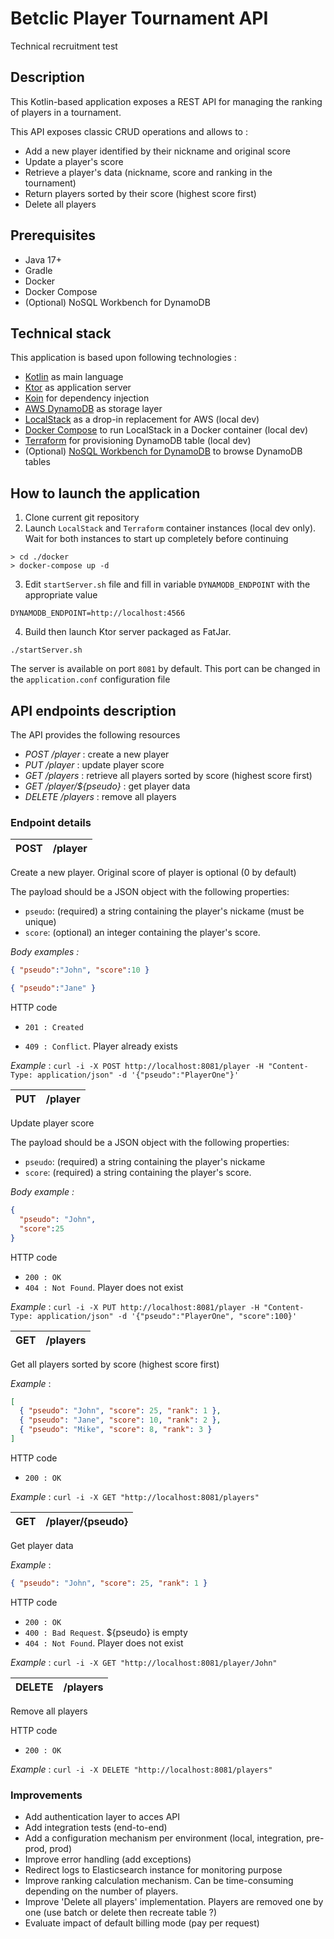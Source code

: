 # Betclic Player Tournament API

Technical recruitment test

## Description
This Kotlin-based application exposes a REST API for managing the ranking of players in a tournament.

This API exposes classic CRUD operations and allows to :

- Add a new player identified by their nickname and original score
- Update a player's score
- Retrieve a player's data (nickname, score and ranking in the tournament)
- Return players sorted by their score (highest score first)
- Delete all players

## Prerequisites
- Java 17+
- Gradle
- Docker
- Docker Compose
- (Optional) NoSQL Workbench for DynamoDB

## Technical stack
This application is based upon following technologies :

- [Kotlin](https://kotlinlang.org/) as main language
- [Ktor](https://ktor.io/) as application server
- [Koin](https://insert-koin.io/) for dependency injection
- [AWS DynamoDB](https://aws.amazon.com/dynamodb/) as storage layer
- [LocalStack](https://www.localstack.cloud/) as a drop-in replacement for AWS (local dev)
- [Docker Compose](https://docs.docker.com/compose/) to run LocalStack in a Docker container (local dev)
- [Terraform](https://www.terraform.io/) for provisioning DynamoDB table (local dev)
- (Optional) [NoSQL Workbench for DynamoDB](https://docs.aws.amazon.com/amazondynamodb/latest/developerguide/workbench.html) to browse DynamoDB tables


## How to launch the application
1. Clone current git repository
2. Launch `LocalStack` and `Terraform` container instances (local dev only). Wait for both instances to start up completely before continuing
```
> cd ./docker
> docker-compose up -d
```
3. Edit `startServer.sh` file and fill in variable `DYNAMODB_ENDPOINT` with the appropriate value
```
DYNAMODB_ENDPOINT=http://localhost:4566
```
4. Build then launch Ktor server packaged as FatJar.
```
./startServer.sh
```

The server is available on port `8081` by default.
This port can be changed in the `application.conf` configuration file


## API endpoints description
The API provides the following resources

* *POST /player* : create a new player
* *PUT /player* : update player score
* *GET /players* : retrieve all players sorted by score (highest score first)
* *GET /player/${pseudo}* : get player data
* *DELETE /players* : remove all players

### Endpoint details

| POST | /player |    
|------|---------|

Create a new player. Original score of player is optional (0 by default)

The payload should be a JSON object with the following properties:
* `pseudo`: (required) a string containing the player's nickame (must be unique)
* `score`: (optional) an integer containing the player's score.

*Body examples :*
```json
{ "pseudo":"John", "score":10 }
```
```json
{ "pseudo":"Jane" }
```
HTTP code
* `201 : Created`

* `409 : Conflict`. Player already exists 

*Example* : `curl -i -X POST http://localhost:8081/player -H "Content-Type: application/json" -d '{"pseudo":"PlayerOne"}'`


| PUT | /player |    
|-----|---------|

Update player score

The payload should be a JSON object with the following properties:
* `pseudo`: (required) a string containing the player's nickame
* `score`: (required) a string containing the player's score.

*Body example :*
```json
{
  "pseudo": "John",
  "score":25
}
```
HTTP code
* `200 : OK`
* `404 : Not Found`. Player does not exist

*Example* : `curl -i -X PUT http://localhost:8081/player -H "Content-Type: application/json" -d '{"pseudo":"PlayerOne", "score":100}'`

| GET | /players |    
|-----|----------|

Get all players sorted by score (highest score first)

*Example* :
```json
[
  { "pseudo": "John", "score": 25, "rank": 1 },
  { "pseudo": "Jane", "score": 10, "rank": 2 },
  { "pseudo": "Mike", "score": 8, "rank": 3 }
]
```
HTTP code
* `200 : OK`

*Example* : `curl -i -X GET "http://localhost:8081/players"`

| GET | /player/{pseudo} |    
|-----|------------------|

Get player data

*Example* :
```json
{ "pseudo": "John", "score": 25, "rank": 1 }
```
HTTP code
* `200 : OK`
* `400 : Bad Request`. ${pseudo} is empty
* `404 : Not Found`. Player does not exist

*Example* : `curl -i -X GET "http://localhost:8081/player/John"`

| DELETE | /players |    
|--------|----------|

Remove all players

HTTP code
* `200 : OK`

*Example* : `curl -i -X DELETE "http://localhost:8081/players"`

### Improvements
* Add authentication layer to acces API
* Add integration tests (end-to-end)
* Add a configuration mechanism per environment (local, integration, pre-prod, prod)
* Improve error handling (add exceptions)
* Redirect logs to Elasticsearch instance for monitoring purpose
* Improve ranking calculation mechanism. Can be time-consuming depending on the number of players.
* Improve 'Delete all players' implementation. Players are removed one by one (use batch or delete then recreate table ?)
* Evaluate impact of default billing mode (pay per request) 

